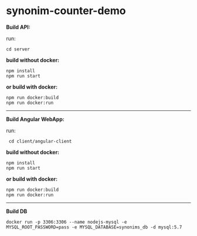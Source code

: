 # synonim-counter-demo

**Build API:**

run:

    cd server

**build without docker:**

    npm install
    npm run start

**or build with docker:**

    npm run docker:build
    npm run docker:run

---

**Build Angular WebApp:**

run:

     cd client/angular-client

**build without docker:**

    npm install
    npm run start

**or build with docker:**

    npm run docker:build
    npm run docker:run


---

**Build DB**

    docker run -p 3306:3306 --name nodejs-mysql -e MYSQL_ROOT_PASSWORD=pass -e MYSQL_DATABASE=synonims_db -d mysql:5.7
